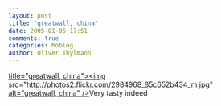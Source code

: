 ```yaml
---
layout: post
title: "greatwall, china"
date: 2005-01-05 17:51
comments: true
categories: Moblog
author: Oliver Thylmann
---
```



[ title=&quot;greatwall, china&quot;&gt;&lt;img src=&quot;http://photos2.flickr.com/2984968_85c652b434_m.jpg&quot; alt=&quot;greatwall, china&quot; /&gt;](http://www.flickr.com/photos/oliver/2984968/)Very tasty indeed


